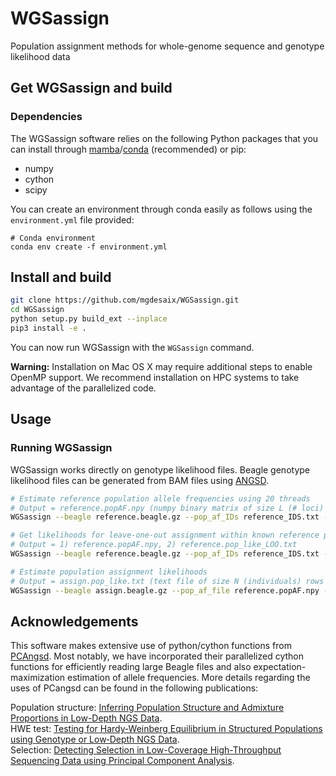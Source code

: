 # WGSassign
Population assignment methods for whole-genome sequence and genotype likelihood data

## Get WGSassign and build
### Dependencies
The WGSassign software relies on the following Python packages that you can install through [mamba](https://github.com/mamba-org/mamba)/[conda](https://docs.conda.io/projects/conda/en/latest/index.html) (recommended) or pip:

- numpy
- cython
- scipy

You can create an environment through conda easily as follows using the `environment.yml` file provided:
```
# Conda environment
conda env create -f environment.yml
```

## Install and build
```bash
git clone https://github.com/mgdesaix/WGSassign.git
cd WGSassign
python setup.py build_ext --inplace
pip3 install -e .
```

You can now run WGSassign with the `WGSassign` command.

**Warning:** Installation on Mac OS X may require additional steps to enable OpenMP support. We recommend installation on HPC systems to take advantage of the parallelized code.

## Usage
### Running WGSassign
WGSassign works directly on genotype likelihood files. Beagle genotype likelihood files can be generated from BAM files using [ANGSD](https://github.com/ANGSD/angsd). 

```bash
# Estimate reference population allele frequencies using 20 threads
# Output = reference.popAF.npy (numpy binary matrix of size L (# loci) rows x K (ref pops) columns)
WGSassign --beagle reference.beagle.gz --pop_af_IDs reference_IDS.txt --get_reference_af --out reference --threads 20

# Get likelihoods for leave-one-out assignment within known reference populations using 20 threads
# Output = 1) reference.popAF.npy, 2) reference.pop_like_LOO.txt
WGSassign --beagle reference.beagle.gz --pop_af_IDs reference_IDS.txt --get_reference_af --loo --out reference --threads 20

# Estimate population assignment likelihoods
# Output = assign.pop_like.txt (text file of size N (individuals) rows x K (ref pops) columns)
WGSassign --beagle assign.beagle.gz --pop_af_file reference.popAF.npy --get_pop_like --out assign

```

## Acknowledgements

This software makes extensive use of python/cython functions from [PCAngsd](https://github.com/Rosemeis/pcangsd). Most notably, we have incorporated their parallelized cython functions for efficiently reading large Beagle files and also expectation-maximization estimation of allele frequencies. More details regarding the uses of PCangsd can be found in the following publications:

Population structure: [Inferring Population Structure and Admixture Proportions in Low-Depth NGS Data](http://www.genetics.org/content/210/2/719).\
HWE test: [Testing for Hardy‐Weinberg Equilibrium in Structured Populations using Genotype or Low‐Depth NGS Data](https://onlinelibrary.wiley.com/doi/abs/10.1111/1755-0998.13019).\
Selection: [Detecting Selection in Low-Coverage High-Throughput Sequencing Data using Principal Component Analysis](https://bmcbioinformatics.biomedcentral.com/articles/10.1186/s12859-021-04375-2).
